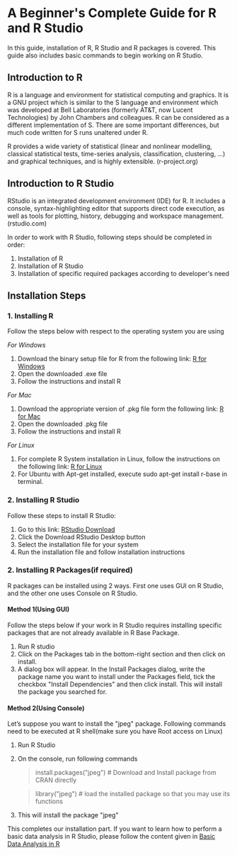 # A Beginner's Complete Guide for R and R Studio 
In this guide, installation of R, R Studio and R packages is covered. This guide also includes basic commands to begin working on R Studio. 

## Introduction to R
R is a language and environment for statistical computing and graphics. It is a GNU project which is similar to the S language and environment which was developed at Bell Laboratories (formerly AT&T, now Lucent Technologies) by John Chambers and colleagues. R can be considered as a different implementation of S. There are some important differences, but much code written for S runs unaltered under R.

R provides a wide variety of statistical (linear and nonlinear modelling, classical statistical tests, time-series analysis, classification, clustering, …) and graphical techniques, and is highly extensible. (r-project.org)

## Introduction to R Studio
RStudio is an integrated development environment (IDE) for R. It includes a console, syntax-highlighting editor that supports direct code execution, as well as tools for plotting, history, debugging and workspace management. (rstudio.com)

In order to work with R Studio, following steps should be completed in order:
1. Installation of R
2. Installation of R Studio
3. Installation of specific required packages according to developer's need

## Installation Steps
### 1. Installing R
Follow the steps below with respect to the operating system you are using

_For Windows_
1. Download the binary setup file for R from the following link: [R for Windows](https://cran.r-project.org/bin/windows/base/) 
2. Open the downloaded .exe file
3. Follow the instructions and install R


_For Mac_
1. Download the appropriate version of .pkg file form the following link: [R for Mac](https://cran.r-project.org/bin/macosx/) 
2. Open the downloaded .pkg file
3. Follow the instructions and install R

_For Linux_
1. For complete R System installation in Linux, follow the instructions on the following link: [R for Linux](https://cran.r-project.org/) 
2. For Ubuntu with Apt-get installed, execute sudo apt-get install r-base in terminal.

### 2. Installing R Studio
Follow these steps to install R Studio:
1. Go to this link: [RStudio Download](https://www.rstudio.com/products/rstudio/download/)
2. Click the Download RStudio Desktop button
3. Select the installation file for your system
4. Run the installation file and follow installation instructions

### 2. Installing R Packages(if required)
R packages can be installed using 2 ways. First one uses GUI on R Studio, and the other one uses Console on R Studio.
#### Method 1(Using GUI)
Follow the steps below if your work in R Studio requires installing specific packages that are not already available in R Base Package.
1. Run R studio
2. Click on the Packages tab in the bottom-right section and then click on install. 
3. A dialog box will appear. In the Install Packages dialog, write the package name you want to install under the Packages field, tick the checkbox "Install Dependencies" and then click install. This will install the package you searched for.

#### Method 2(Using Console)
Let’s suppose you want to install the "jpeg" package. Following commands need to be executed at R shell(make sure you have Root access on Linux)
1. Run R Studio
2. On the console, run following commands
   >install.packages("jpeg") # Download and Install package from CRAN directly
   
   >library("jpeg") # load the installed package so that you may use its functions
3. This will install the package "jpeg"
 
This completes our installation part. If you want to learn how to perform a basic data analysis in R Studio, please follow the content given in [Basic Data Analysis in R](http://rpubs.com/Nitika/BasicDataAnalysisCommands)
